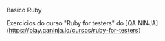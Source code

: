 Basico Ruby

Exercicios do curso "Ruby for testers" do [QA NINJA] (https://play.qaninja.io/cursos/ruby-for-testers)
